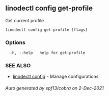 ## linodectl config get-profile

Get current profile

```
linodectl config get-profile [flags]
```

### Options

```
  -h, --help   help for get-profile
```

### SEE ALSO

* [linodectl config](linodectl_config.md)	 - Manage configurations

###### Auto generated by spf13/cobra on 2-Dec-2021
